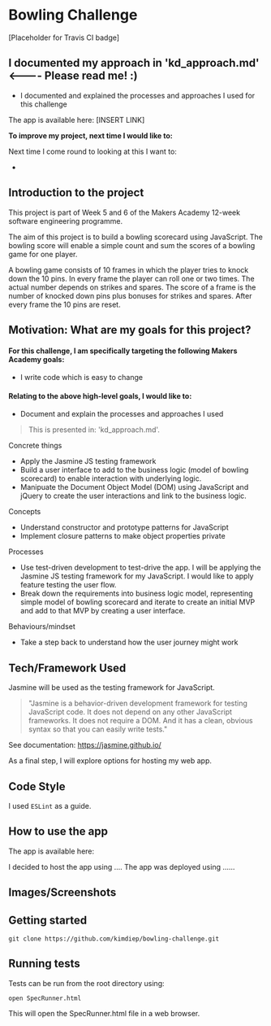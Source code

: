 Bowling Challenge
==================

[Placeholder for Travis CI badge]

## I documented my approach in 'kd_approach.md' <---- Please read me! :)
- I documented and explained the processes and approaches I used for this challenge

The app is available here:
[INSERT LINK]

**To improve my project, next time I would like to:**

Next time I come round to looking at this I want to:

- 

## Introduction to the project

This project is part of Week 5 and 6 of the Makers Academy 12-week software engineering programme. 

The aim of this project is to build a bowling scorecard using JavaScript. The bowling score will enable a simple count and sum the scores of a bowling game for one player.

A bowling game consists of 10 frames in which the player tries to knock down the 10 pins. In every frame the player can roll one or two times. The actual number depends on strikes and spares. The score of a frame is the number of knocked down pins plus bonuses for strikes and spares. After every frame the 10 pins are reset.

## Motivation: What are my goals for this project?

#### For this challenge, I am specifically targeting the following Makers Academy goals:

- I write code which is easy to change

#### Relating to the above high-level goals, I would like to:

- Document and explain the processes and approaches I used

> This is presented in: 'kd_approach.md'.

Concrete things
- Apply the Jasmine JS testing framework
- Build a user interface to add to the business logic (model of bowling scorecard) to enable interaction with underlying logic.
- Manipuate the Document Object Model (DOM) using JavaScript and jQuery to create the user interactions and link to the business logic.

Concepts
- Understand constructor and prototype patterns for JavaScript
- Implement closure patterns to make object properties private

Processes
- Use test-driven development to test-drive the app. I will be applying the Jasmine JS testing framework for my JavaScript. I would like to apply feature testing the user flow.
- Break down the requirements into business logic model, representing simple model of bowling scorecard and iterate to create an initial MVP and add to that MVP by creating a user interface.

Behaviours/mindset
- Take a step back to understand how the user journey might work

## Tech/Framework Used

Jasmine will be used as the testing framework for JavaScript.

>"Jasmine is a behavior-driven development framework for testing JavaScript code. It does not depend on any other JavaScript frameworks. It does not require a DOM. And it has a clean, obvious syntax so that you can easily write tests." 

See documentation:
https://jasmine.github.io/

As a final step, I will explore options for hosting my web app. 

## Code Style

I used `ESLint` as a guide.

## How to use the app

The app is available here:

I decided to host the app using .... The app was deployed using  ......

## Images/Screenshots

## Getting started

`git clone https://github.com/kimdiep/bowling-challenge.git`

## Running tests

Tests can be run from the root directory using:

`open SpecRunner.html`

This will open the SpecRunner.html file in a web browser.
